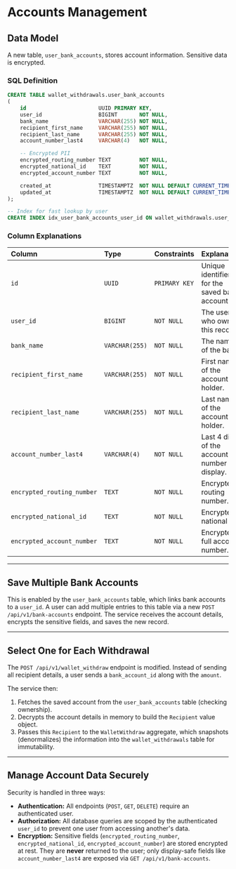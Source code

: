 # Accounts Management

## Data Model

A new table, `user_bank_accounts`, stores account information. Sensitive data is encrypted.

### SQL Definition

```sql
CREATE TABLE wallet_withdrawals.user_bank_accounts
(
    id                       UUID PRIMARY KEY,
    user_id                  BIGINT       NOT NULL,
    bank_name                VARCHAR(255) NOT NULL,
    recipient_first_name     VARCHAR(255) NOT NULL,
    recipient_last_name      VARCHAR(255) NOT NULL,
    account_number_last4     VARCHAR(4)   NOT NULL,

    -- Encrypted PII
    encrypted_routing_number TEXT         NOT NULL,
    encrypted_national_id    TEXT         NOT NULL,
    encrypted_account_number TEXT         NOT NULL,

    created_at               TIMESTAMPTZ  NOT NULL DEFAULT CURRENT_TIMESTAMP,
    updated_at               TIMESTAMPTZ  NOT NULL DEFAULT CURRENT_TIMESTAMP
);

-- Index for fast lookup by user
CREATE INDEX idx_user_bank_accounts_user_id ON wallet_withdrawals.user_bank_accounts (user_id);
```

### Column Explanations

| Column | Type | Constraints | Explanation |
| :--- | :--- | :--- | :--- |
| `id` | `UUID` | `PRIMARY KEY` | Unique identifier for the saved bank account. |
| `user_id` | `BIGINT` | `NOT NULL` | The user who owns this record. |
| `bank_name` | `VARCHAR(255)`| `NOT NULL` | The name of the bank. |
| `recipient_first_name` | `VARCHAR(255)`| `NOT NULL` | First name of the account holder. |
| `recipient_last_name` | `VARCHAR(255)`| `NOT NULL` | Last name of the account holder. |
| `account_number_last4` | `VARCHAR(4)` | `NOT NULL` | Last 4 digits of the account number for display. |
| `encrypted_routing_number` | `TEXT` | `NOT NULL` | Encrypted routing number. |
| `encrypted_national_id` | `TEXT` | `NOT NULL` | Encrypted national ID. |
| `encrypted_account_number` | `TEXT` | `NOT NULL` | Encrypted full account number. |

-----

## Save Multiple Bank Accounts

This is enabled by the `user_bank_accounts` table, which links bank accounts to a `user_id`. A user can add multiple entries to this table via a new `POST /api/v1/bank-accounts` endpoint. The service receives the account details, encrypts the sensitive fields, and saves the new record.

-----

## Select One for Each Withdrawal

The `POST /api/v1/wallet_withdraw` endpoint is modified. Instead of sending all recipient details, a user sends a `bank_account_id` along with the `amount`.

The service then:

1.  Fetches the saved account from the `user_bank_accounts` table (checking ownership).
2.  Decrypts the account details in memory to build the `Recipient` value object.
3.  Passes this `Recipient` to the `WalletWithdraw` aggregate, which snapshots (denormalizes) the information into the `wallet_withdrawals` table for immutability.

-----

## Manage Account Data Securely

Security is handled in three ways:

* **Authentication:** All endpoints (`POST`, `GET`, `DELETE`) require an authenticated user.
* **Authorization:** All database queries are scoped by the authenticated `user_id` to prevent one user from accessing another's data.
* **Encryption:** Sensitive fields (`encrypted_routing_number`, `encrypted_national_id`, `encrypted_account_number`) are stored encrypted at rest. They are **never** returned to the user; only display-safe fields like `account_number_last4` are exposed via `GET /api/v1/bank-accounts`.